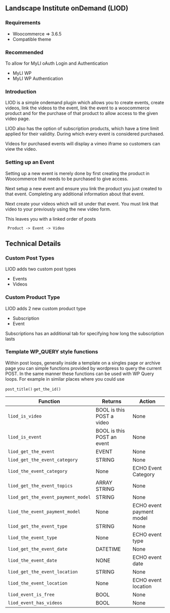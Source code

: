 ## Landscape Institute onDemand (LIOD)

### Requirements
- Woocommerce => 3.6.5
- Compatible theme

### Recommended
To allow for MyLI oAuth Login and Authentication
- MyLI WP 
- MyLI WP Authentication

### Introduction

LIOD is a simple ondemand plugin which allows you to create events, create videos, link the videos to the event, link the event to a woocommerce product and for the purchase of that product to allow access to the given video page. 

LIOD also has the option of subscription products, which have a time limit applied for their validity. During which every event is considered purchased. 

Videos for purchased events will display a vimeo iframe so customers can view the video. 

### Setting up an Event

Setting up a new event is merely done by first creating the product in Woocommerce that needs to be purchased to give access. 

Next setup a new event and ensure you link the product you just created to that event. Completing any additional information about that event. 

Next create your videos which will sit under that event. You must link that video to your previously using the new video form. 

This leaves you with a linked order of posts 

` Product -> Event -> Video`

## Technical Details

### Custom Post Types

LIOD adds two custom post types
- Events
- Videos

### Custom Product Type

LIOD adds 2 new custom product type
- Subscription
- Event

Subscriptions has an additional tab for specifying how long the subscription lasts

### Template WP_QUERY style functions

Within post loops, generally inside a template on a singles page or archive page you can simple functions provided by wordpress to query the current POST. 
In the same manner these functions can be used with WP Query loops. 
For example in similar places where you could use 

`post_title()`
`get_the_id()` 


| Function | Returns  | Action |
|--|--|--|
| `liod_is_video` | BOOL is this POST a video | None |
| `liod_is_event` | BOOL is this POST an event | None |
| `liod_get_the_event` | EVENT | None |
| `liod_get_the_event_category` | STRING | None |
| `liod_the_event_category` | None | ECHO Event Category|
| `liod_get_the_event_topics` | ARRAY STRING | None |
| `liod_get_the_event_payment_model` | STRING | None |
| `liod_the_event_payment_model` | None | ECHO event payment model |
| `liod_get_the_event_type` | STRING | None |
| `liod_the_event_type` | None | ECHO event type |
| `liod_get_the_event_date` | DATETIME | None |
| `liod_the_event_date` | NONE | ECHO event date |
| `liod_get_the_event_location` | STRING| None |
| `liod_the_event_location` | None  | ECHO event location|
| `liod_event_is_free` | BOOL | None |
| `liod_event_has_videos` | BOOL | None

